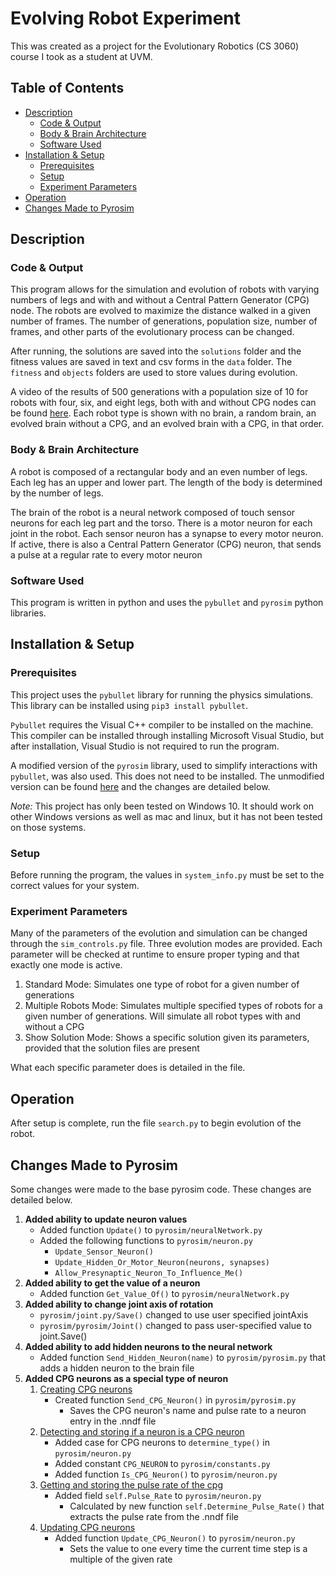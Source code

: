 # Evolving Robot Experiment


This was created as a project for the Evolutionary Robotics (CS 3060) course I took as a student at UVM.

## Table of Contents
* [Description](#description)
  * [Code & Output](#code--output)
  * [Body & Brain Architecture](#body--brain-architecture)
  * [Software Used](#software-used)
* [Installation & Setup](#installation--setup)
  * [Prerequisites](#prerequisites)
  * [Setup](#setup)
  * [Experiment Parameters](#experiment-parameters)
* [Operation](#operation)
* [Changes Made to Pyrosim](#changes-made-to-pyrosim)

## Description
### Code & Output
This program allows for the simulation and evolution of robots with varying numbers of legs and with and without a
    Central Pattern Generator (CPG) node. 
The robots are evolved to maximize the distance walked in a given number of frames.
The number of generations, population size, number of frames, and other parts of the evolutionary process can be changed.

After running, the solutions are saved into the `solutions` folder and the fitness values are saved in text and
    csv forms in the `data` folder. The `fitness` and `objects` folders are used to store values during evolution. 

A video of the results of 500 generations with a population size of 10 for robots with four, six, and eight legs, 
    both with and without CPG nodes can be found [here](https://youtu.be/lEm_uFRQmVk).
Each robot type is shown with no brain, a random brain, an evolved brain without a CPG, and an evolved brain with a CPG, 
    in that order.

### Body & Brain Architecture
A robot is composed of a rectangular body and an even number of legs.
Each leg has an upper and lower part.
The length of the body is determined by the number of legs.

The brain of the robot is a neural network composed of touch sensor neurons for each leg part and the torso.
There is a motor neuron for each joint in the robot. 
Each sensor neuron has a synapse to every motor neuron.
If active, there is also a Central Pattern Generator (CPG) neuron, that sends a pulse at a regular rate to every motor neuron

### Software Used
This program is written in python and uses the `pybullet` and `pyrosim` python libraries.

## Installation & Setup
### Prerequisites
This project uses the `pybullet` library for running the physics simulations.
This library can be installed using `pip3 install pybullet`.

`Pybullet` requires the Visual C++ compiler to be installed on the machine. 
This compiler can be installed through installing Microsoft Visual Studio, but after installation, 
    Visual Studio is not required to run the program.

A modified version of the `pyrosim` library, used to simplify interactions with `pybullet`, was also used.
This does not need to be installed. 
The unmodified version can be found [here](https://github.com/jbongard/pyrosim) and the changes are detailed below.

<i>Note:</i> This project has only been tested on Windows 10. 
It should work on other Windows versions as well as mac and linux, but it has not been tested on those systems.

### Setup
Before running the program, the values in `system_info.py` must be set to the correct values for your system.

### Experiment Parameters
Many of the parameters of the evolution and simulation can be changed through the `sim_controls.py` file. 
Three evolution modes are provided.
Each parameter will be checked at runtime to ensure proper typing and that exactly one mode is active.

1. Standard Mode: Simulates one type of robot for a given number of generations
2. Multiple Robots Mode: Simulates multiple specified types of robots for a given number of generations.
      Will simulate all robot types with and without a CPG
3. Show Solution Mode: Shows a specific solution given its parameters, provided that the solution files are present

What each specific parameter does is detailed in the file.

## Operation
After setup is complete, run the file `search.py` to begin evolution of the robot.

## Changes Made to Pyrosim
Some changes were made to the base pyrosim code. These changes are detailed below.

1. <b>Added ability to update neuron values</b>
   - Added function `Update()` to `pyrosim/neuralNetwork.py`
   - Added the following functions to `pyrosim/neuron.py`
     - `Update_Sensor_Neuron()`
     - `Update_Hidden_Or_Motor_Neuron(neurons, synapses)`
     - `Allow_Presynaptic_Neuron_To_Influence_Me()`
2. <b>Added ability to get the value of a neuron</b>
   - Added function `Get_Value_Of()` to `pyrosim/neuralNetwork.py`
3. <b>Added ability to change joint axis of rotation</b>
   - `pyrosim/joint.py/Save()` changed to use user specified jointAxis
   - `pyrosim/pyrosim/Joint()` changed to pass user-specified value to joint.Save()
4. <b>Added ability to add hidden neurons to the neural network</b>
   - Added function `Send_Hidden_Neuron(name)` to `pyrosim/pyrosim.py` that adds a hidden neuron to the brain file
5. <b>Added CPG neurons as a special type of neuron</b>
   1. <u>Creating CPG neurons</u>
      - Created function `Send_CPG_Neuron()` in `pyrosim/pyrosim.py`
        - Saves the CPG neuron's name and pulse rate to a neuron entry in the .nndf file
   2. <u>Detecting and storing if a neuron is a CPG neuron</u>
      - Added case for CPG neurons to `determine_type()` in `pyrosim/neuron.py`
      - Added constant `CPG_NEURON` to `pyrosim/constants.py`
      - Added function `Is_CPG_Neuron()` to `pyrosim/neuron.py`
   3. <u>Getting and storing the pulse rate of the cpg</u>
      - Added field `self.Pulse_Rate` to `pyrosim/neuron.py`
        - Calculated by new function `self.Determine_Pulse_Rate()` that extracts the pulse rate from the .nndf file
   4. <u>Updating CPG neurons</u>
      - Added function `Update_CPG_Neuron()` to `pyrosim/neuron.py`
        - Sets the value to one every time the current time step is a multiple of the given rate
      